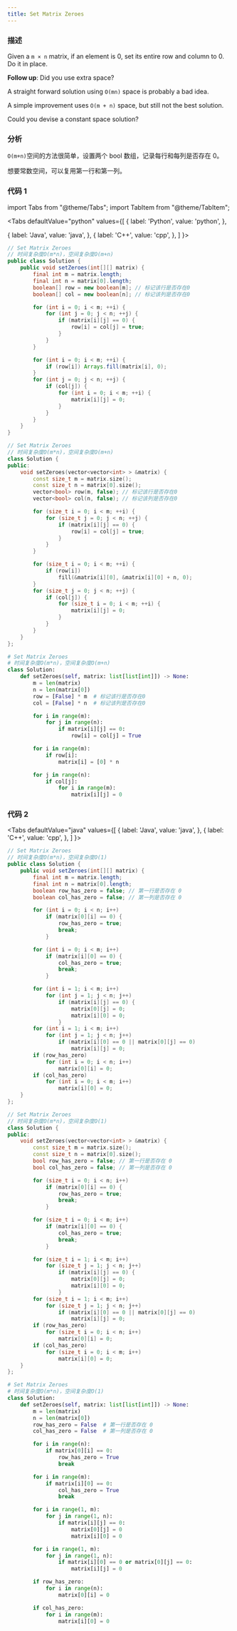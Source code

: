 ```yaml
---
title: Set Matrix Zeroes
---
```


### 描述

Given a `m × n` matrix, if an element is 0, set its entire row and column to 0. Do it in place.

**Follow up**: Did you use extra space?

A straight forward solution using `O(mn)` space is probably a bad idea.

A simple improvement uses `O(m + n)` space, but still not the best solution.

Could you devise a constant space solution?

### 分析

`O(m+n)`空间的方法很简单，设置两个 bool 数组，记录每行和每列是否存在 0。

想要常数空间，可以复用第一行和第一列。

### 代码 1

import Tabs from "@theme/Tabs";
import TabItem from "@theme/TabItem";

<Tabs
defaultValue="python"
values={[
{ label: 'Python', value: 'python', },

{ label: 'Java', value: 'java', },
{ label: 'C++', value: 'cpp', },
]
}>
<TabItem value="java">

```java
// Set Matrix Zeroes
// 时间复杂度O(m*n)，空间复杂度O(m+n)
public class Solution {
    public void setZeroes(int[][] matrix) {
        final int m = matrix.length;
        final int n = matrix[0].length;
        boolean[] row = new boolean[m]; // 标记该行是否存在0
        boolean[] col = new boolean[n]; // 标记该列是否存在0

        for (int i = 0; i < m; ++i) {
            for (int j = 0; j < n; ++j) {
                if (matrix[i][j] == 0) {
                    row[i] = col[j] = true;
                }
            }
        }

        for (int i = 0; i < m; ++i) {
            if (row[i]) Arrays.fill(matrix[i], 0);
        }
        for (int j = 0; j < n; ++j) {
            if (col[j]) {
                for (int i = 0; i < m; ++i) {
                    matrix[i][j] = 0;
                }
            }
        }
    }
}
```

</TabItem>
<TabItem value="cpp">

```cpp
// Set Matrix Zeroes
// 时间复杂度O(m*n)，空间复杂度O(m+n)
class Solution {
public:
    void setZeroes(vector<vector<int> > &matrix) {
        const size_t m = matrix.size();
        const size_t n = matrix[0].size();
        vector<bool> row(m, false); // 标记该行是否存在0
        vector<bool> col(n, false); // 标记该列是否存在0

        for (size_t i = 0; i < m; ++i) {
            for (size_t j = 0; j < n; ++j) {
                if (matrix[i][j] == 0) {
                    row[i] = col[j] = true;
                }
            }
        }

        for (size_t i = 0; i < m; ++i) {
            if (row[i])
                fill(&matrix[i][0], &matrix[i][0] + n, 0);
        }
        for (size_t j = 0; j < n; ++j) {
            if (col[j]) {
                for (size_t i = 0; i < m; ++i) {
                    matrix[i][j] = 0;
                }
            }
        }
    }
};
```

</TabItem>

<TabItem value="python">

```python
# Set Matrix Zeroes
# 时间复杂度O(m*n)，空间复杂度O(m+n)
class Solution:
    def setZeroes(self, matrix: list[list[int]]) -> None:
        m = len(matrix)
        n = len(matrix[0])
        row = [False] * m  # 标记该行是否存在0
        col = [False] * n  # 标记该列是否存在0

        for i in range(m):
            for j in range(n):
                if matrix[i][j] == 0:
                    row[i] = col[j] = True

        for i in range(m):
            if row[i]:
                matrix[i] = [0] * n

        for j in range(n):
            if col[j]:
                for i in range(m):
                    matrix[i][j] = 0
```

</TabItem>
</Tabs>

### 代码 2

<Tabs
defaultValue="java"
values={[
{ label: 'Java', value: 'java', },
{ label: 'C++', value: 'cpp', },
]
}>
<TabItem value="java">

```java
// Set Matrix Zeroes
// 时间复杂度O(m*n)，空间复杂度O(1)
public class Solution {
    public void setZeroes(int[][] matrix) {
        final int m = matrix.length;
        final int n = matrix[0].length;
        boolean row_has_zero = false; // 第一行是否存在 0
        boolean col_has_zero = false; // 第一列是否存在 0

        for (int i = 0; i < n; i++)
            if (matrix[0][i] == 0) {
                row_has_zero = true;
                break;
            }

        for (int i = 0; i < m; i++)
            if (matrix[i][0] == 0) {
                col_has_zero = true;
                break;
            }

        for (int i = 1; i < m; i++)
            for (int j = 1; j < n; j++)
                if (matrix[i][j] == 0) {
                    matrix[0][j] = 0;
                    matrix[i][0] = 0;
                }
        for (int i = 1; i < m; i++)
            for (int j = 1; j < n; j++)
                if (matrix[i][0] == 0 || matrix[0][j] == 0)
                    matrix[i][j] = 0;
        if (row_has_zero)
            for (int i = 0; i < n; i++)
                matrix[0][i] = 0;
        if (col_has_zero)
            for (int i = 0; i < m; i++)
                matrix[i][0] = 0;
    }
};
```

</TabItem>
<TabItem value="cpp">

```cpp
// Set Matrix Zeroes
// 时间复杂度O(m*n)，空间复杂度O(1)
class Solution {
public:
    void setZeroes(vector<vector<int> > &matrix) {
        const size_t m = matrix.size();
        const size_t n = matrix[0].size();
        bool row_has_zero = false; // 第一行是否存在 0
        bool col_has_zero = false; // 第一列是否存在 0

        for (size_t i = 0; i < n; i++)
            if (matrix[0][i] == 0) {
                row_has_zero = true;
                break;
            }

        for (size_t i = 0; i < m; i++)
            if (matrix[i][0] == 0) {
                col_has_zero = true;
                break;
            }

        for (size_t i = 1; i < m; i++)
            for (size_t j = 1; j < n; j++)
                if (matrix[i][j] == 0) {
                    matrix[0][j] = 0;
                    matrix[i][0] = 0;
                }
        for (size_t i = 1; i < m; i++)
            for (size_t j = 1; j < n; j++)
                if (matrix[i][0] == 0 || matrix[0][j] == 0)
                    matrix[i][j] = 0;
        if (row_has_zero)
            for (size_t i = 0; i < n; i++)
                matrix[0][i] = 0;
        if (col_has_zero)
            for (size_t i = 0; i < m; i++)
                matrix[i][0] = 0;
    }
};
```

</TabItem>

<TabItem value="python">

```python
# Set Matrix Zeroes
# 时间复杂度O(m*n)，空间复杂度O(1)
class Solution:
    def setZeroes(self, matrix: list[list[int]]) -> None:
        m = len(matrix)
        n = len(matrix[0])
        row_has_zero = False  # 第一行是否存在 0
        col_has_zero = False  # 第一列是否存在 0

        for i in range(n):
            if matrix[0][i] == 0:
                row_has_zero = True
                break

        for i in range(m):
            if matrix[i][0] == 0:
                col_has_zero = True
                break

        for i in range(1, m):
            for j in range(1, n):
                if matrix[i][j] == 0:
                    matrix[0][j] = 0
                    matrix[i][0] = 0

        for i in range(1, m):
            for j in range(1, n):
                if matrix[i][0] == 0 or matrix[0][j] == 0:
                    matrix[i][j] = 0

        if row_has_zero:
            for i in range(n):
                matrix[0][i] = 0

        if col_has_zero:
            for i in range(m):
                matrix[i][0] = 0
```

</TabItem>
</Tabs>
